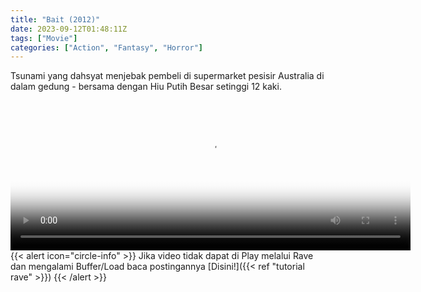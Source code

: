 ```yaml
---
title: "Bait (2012)"
date: 2023-09-12T01:48:11Z
tags: ["Movie"]
categories: ["Action", "Fantasy", "Horror"]
---
```


Tsunami yang dahsyat menjebak pembeli di supermarket pesisir Australia di dalam gedung - bersama dengan Hiu Putih Besar setinggi 12 kaki.

<video id="video-2" 
class="art-preview lazy video-js vjs-default-skin vjs-big-play-centered" 
controls preload="auto" 
width="640" 
height="240"
poster="https://www.themoviedb.org/t/p/original/dBDhCYgyxsHsJuY6s1qbqwEAmQE.jpg" 
data-setup='{ "example_option": true, "width": "auto", "height": "auto", "techOrder": ["html5","flash"] }' 
onseeked="true"> <source src="https://kp3d-my.sharepoint.com/personal/ryoo_kp3d_onmicrosoft_com/_layouts/15/download.aspx?share=ETJTElR8L4lJgPZRXIDnkYYBVE1ndBh9SFeaRmDzzhMOrQ" type='video/mp4'>
</video>
<br>
{{< alert icon="circle-info" >}}
Jika video tidak dapat di Play melalui Rave dan mengalami Buffer/Load baca postingannya [Disini!]({{< ref "tutorial rave" >}})
{{< /alert >}}